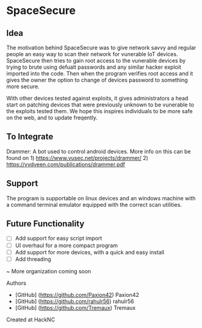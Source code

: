 # SpaceSecure

## Idea
The motivation behind SpaceSecure was to give network savvy and regular people an easy way to scan their network for vunerable IoT devices. SpaceSecure then tries to gain root access to the vunerable devices by trying to brute using defualt passwords and any similar hacker exploit imported into the code. Then when the program verifies root access and it gives the owner the option to change of devices password to something more secure. 

With other devices tested against exploits, it gives administrators a head start on patching devices that were previously unknown to be vunerable to the exploits tested them. We hope this inspires individuals to be more safe on the web, and to update freqently.

## To Integrate
Drammer: A bot used to control android devices. More info on this can be found on 1) https://www.vusec.net/projects/drammer/ 2) https://vvdveen.com/publications/drammer.pdf

## Support
The program is supportable on linux devices and an windows machine with a command terminal emulator equipped with the correct scan utilities.

## Future Functionality
- [ ] Add support for easy script import
- [ ] UI overhaul for a more compact program
- [ ] Add support for more devices, with a quick and easy install
- [ ] Add threading

~ More organization coming soon 

Authors
- [GitHub] (https://github.com/Paxion42) Paxion42
- [GitHub] (https://github.com/rahulr56) rahulr56
- [GitHub] (https://github.com/Tremaux) Tremaux

Created at HackNC
